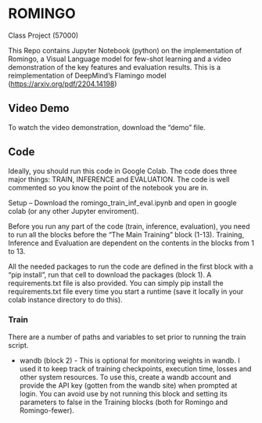 # ROMINGO
Class Project (57000)

This Repo contains Jupyter Notebook (python) on the implementation of Romingo, a Visual Language model for few-shot learning and a video demonstration of the key features and evaluation results. This is a reimplementation of DeepMind’s Flamingo model (https://arxiv.org/pdf/2204.14198)

## Video Demo
To watch the video demonstration, download the “demo” file.

## Code
Ideally, you should run this code in Google Colab. 
The code does three major things: TRAIN, INFERENCE and EVALUATION. The code is well commented so you know the point of the notebook you are in. 

Setup – Download the romingo_train_inf_eval.ipynb and open in google colab (or any other Jupyter enviroment).

Before you run any part of the code (train, inference, evaluation), you need to run all the blocks before the “The Main Training” block (1-13). Training, Inference and Evaluation are dependent on the contents in the blocks from 1 to 13.

All the needed packages to run the code are defined in the first block with a “pip install”, run that cell to download the packages (block 1). A requirements.txt file is also provided. You can simply pip install the requirements.txt file every time you start a runtime (save it locally in your colab instance directory to do this).

### Train
There are a number of paths and variables to set prior to running the train script.
* wandb (block 2) - This is optional for monitoring weights in wandb. I used it to keep track of training checkpoints, execution time, losses and other system resources. To use this, create a wandb account and provide the API key (gotten from the wandb site) when prompted at login. You can avoid use by not running this block and setting its parameters to false in the Training blocks (both for Romingo and Romingo-fewer).
